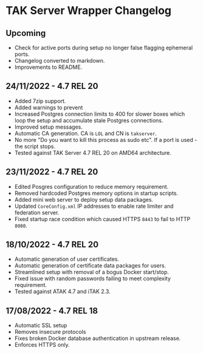 # TAK Server Wrapper Changelog

## Upcoming

- Check for active ports during setup no longer false flagging ephemeral ports.
- Changelog converted to markdown.
- Improvements to README.

## 24/11/2022 - 4.7 REL 20

- Added 7zip support.
- Added warnings to prevent 
- Increased Postgres connection limits to 400 for slower boxes which loop the setup and accumulate stale Postgres connections.
- Improved setup messages.
- Automatic CA generation. CA is `LOL` and CN is `takserver`.
- No more "Do you want to kill this process as sudo etc". If a port is used - the script stops.
- Tested against TAK Server 4.7 REL 20 on AMD64 architecture.

## 23/11/2022 - 4.7 REL 20

- Edited Posgres configuration to reduce memory requirement.
- Removed hardcoded Postgres memory options in startup scripts.
- Added mini web server to deploy setup data packages.
- Updated `CoreConfig.xml` IP addresses to enable rate limiter and federation server.
- Fixed startup race condition which caused HTTPS `8443` to fail to HTTP `8080`.

## 18/10/2022 - 4.7 REL 20

- Automatic generation of user certificates.
- Automatic generation of certificate data packages for users.
- Streamlined setup with removal of a bogus Docker start/stop.
- Fixed issue with random passwords failing to meet complexity requirement.
- Tested against ATAK 4.7 and iTAK 2.3.

## 17/08/2022 - 4.7 REL 18

- Automatic SSL setup
- Removes insecure protocols
- Fixes broken Docker database authentication in upstream release.
- Enforces HTTPS only.
